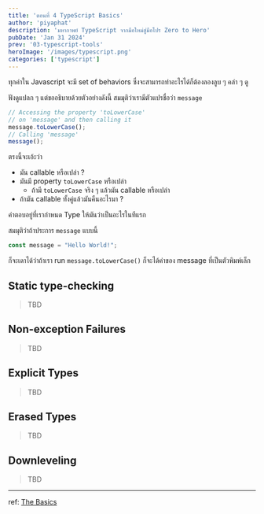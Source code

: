 ```yaml
---
title: 'ตอนที่ 4 TypeScript Basics'
author: 'piyaphat' 
description: 'มหากาพย์ TypeScript จากมือใหม่สู่มือโปร Zero to Hero'
pubDate: 'Jan 31 2024'
prev: '03-typescript-tools'
heroImage: '/images/typescript.png'
categories: ['typescript']
---
```


ทุกค่าใน Javascript จะมี set of behaviors ซึ่งจะสามารถทำอะไรได้ก็ต้องลองลูบ ๆ คลำ ๆ ดู

ฟังดูแปลก ๆ แต่ขออธิบายด้วยตัวอย่างดังนี้ สมมุติว่าเรามีตัวแปรชื่อว่า `message`
```ts
// Accessing the property 'toLowerCase'
// on 'message' and then calling it
message.toLowerCase();
// Calling 'message'
message();
```

ตรงนี้จะเอ้ะว่า
- มัน callable หรือเปล่า ?
- มันมี property `toLowerCase` หรือเปล่า
	-	ถ้ามี `toLowerCase` จริง ๆ แล้วมัน callable หรือเปล่า
- ถ้ามัน  callable ทั้งคู่แล้วมันคืนอะไรมา ?


คำตอบอยู่ที่เรากำหนด Type ให้มันว่าเป็นอะไรในทีแรก

สมมุติว่าถ้าประการ `message` แบบนี้
```ts
const message = "Hello World!";
```
ก็จะเดาได้ว่าถ้าเรา run `message.toLowerCase()` ก็จะได้ค่าของ message ที่เป็นตัวพิมพ์เล็ก

## Static type-checking
> TBD

## Non-exception Failures
> TBD

## Explicit Types
> TBD

## Erased Types
> TBD

## Downleveling
> TBD

---
ref: [The Basics](https://www.typescriptlang.org/docs/handbook/2/basic-types.html)